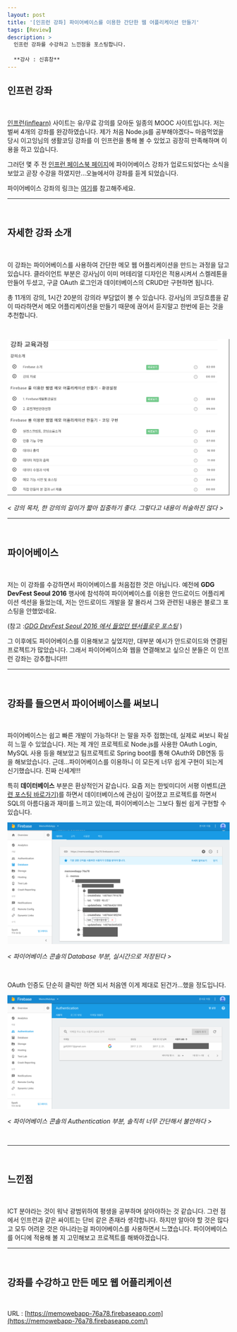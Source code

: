```yaml
---
layout: post
title: '[인프런 강좌] 파이어베이스를 이용한 간단한 웹 어플리케이션 만들기'
tags: [Review]
description: >
  인프런 강좌를 수강하고 느낀점을 포스팅합니다.  
  
  **강사 : 신휴창**  
---
```


## 인프런 강좌  

<br/>

[인프런(inflearn)](https://www.inflearn.com) 사이트는 유/무료 강의를 모아둔 일종의 MOOC 사이트입니다. 저는 벌써 4개의 강좌를 완강하였습니다. 제가 처음 Node.js를 공부해야겠다~ 마음먹었을 당시 이고잉님의 생활코딩 강좌를 이 인프런을 통해 볼 수 있었고 굉장히 만족해하며 이용을 하고 있습니다.  

그러던 몇 주 전 [인프런 페이스북 페이지](https://www.facebook.com/inflearn/?fref=ts)에 파이어베이스 강좌가 업로드되었다는 소식을 보았고 곧장 수강을 하였지만...오늘에서야 강좌를 듣게 되었습니다.

파이어베이스 강좌의 링크는 [여기](https://www.inflearn.com/course/%ED%8C%8C%EC%9D%B4%EC%96%B4%EB%B2%A0%EC%9D%B4%EC%8A%A4-%EA%B0%95%EC%A2%8C-%EC%9B%B9-%EC%96%B4%ED%94%8C%EB%A6%AC%EC%BC%80%EC%9D%B4%EC%85%98/)를 참고해주세요.  

***

<br/>

## 자세한 강좌 소개

<br/>  

이 강좌는 파이어베이스를 사용하여 간단한 메모 웹 어플리케이션을 만드는 과정을 담고 있습니다. 클라이언트 부분은 강사님이 이미 머테리얼 디자인은 적용시켜서 스켈레톤을 만들어 두셨고, 구글 OAuth 로그인과 데이터베이스의 CRUD만 구현하면 됩니다.  

총 11개의 강의, 1시간 20분의 강의라 부담없이 볼 수 있습니다. 강사님의 코딩흐름을 같이 따라하면서 메모 어플리케이션을 만들기 때문에 끊어서 듣지말고 한번에 듣는 것을 추천합니다.  

<br/>

![](/public/img/review/firebase-0.png)  

*< 강의 목차, 한 강의의 길이가 짧아 집중하기 좋다. 그렇다고 내용이 허술하진 않다 >*  

***

<br/>

## 파이어베이스  

<br/>

저는 이 강좌를 수강하면서 파이어베이스를 처음접한 것은 아닙니다. 예전에 **GDG DevFest Seoul 2016** 행사에 참석하여 파이어베이스를 이용한 안드로이드 어플리케이션 섹션을 들었는데, 저는 안드로이드 개발을 잘 몰라서 그와 관련된 내용은 블로그 포스팅을 안했었네요.  

(참고 :[*GDG DevFest Seoul 2016 에서 들었던 텐서플로우 포스팅*](https://sauber92.github.io/2016/11/05/gdg-tensorflow/) )  

그 이후에도 파이어베이스를 이용해보고 싶었지만, 대부분 예시가 안드로이드와 연결된 프로젝트가 많았습니다. 그래서 파이어베이스와 웹을 연결해보고 싶으신 분들은 이 인프런 강좌는 강추합니다!!!  

***

<br/>

## 강좌를 들으면서 파이어베이스를 써보니  

<br/>

파이어베이스는 쉽고 빠른 개발이 가능하다! 는 말을 자주 접했는데, 실제로 써보니 확실히 느낄 수 있었습니다. 저는 제 개인 프로젝트로 Node.js를 사용한 OAuth Login, MySQL 사용 등을 해보았고 팀프로젝트로 Spring boot를 통해 OAuth와 DB연동 등을 해보았습니다. 근데...파이어베이스를 이용하니 이 모든게 너무 쉽게 구현이 되는게 신기했습니다. 진짜 신세계!!!  

특히 **데이터베이스** 부분은 환상적인거 같습니다. 요즘 저는 한빛미디어 서평 이벤트[(관련 포스팅 바로가기)](https://sauber92.github.io/2017/02/08/bookreview/)를 하면서 데이터베이스에 관심이 깊어졌고 프로젝트를 하면서 SQL의 아름다움과 재미를 느끼고 있는데, 파이어베이스는 그보다 훨씬 쉽게 구현할 수 있습니다.  

![](/public/img/review/firebase-1.png)  

*< 파이어베이스 콘솔의 Database 부분, 실시간으로 저장된다 >*  

<br/>  

OAuth 인증도 단순히 클릭만 하면 되서 처음엔 이게 제대로 된건가...했을 정도입니다.  

![](/public/img/review/firebase-2.png)  

*< 파이어베이스 콘솔의 Authentication 부분, 솔직히 너무 간단해서 불안하다 >*  

<br/>  

***

<br/>

## 느낀점  

<br/>  

ICT 분야라는 것이 워낙 광범위하여 평생을 공부하며 살아야하는 것 같습니다. 그런 점에서 인프런과 같은 싸이트는 단비 같은 존재라 생각합니다. 하지만 알아야 할 것은 많다고 모두 어려운 것은 아니라는걸 파이어베이스를 사용하면서 느꼈습니다. 파이어베이스를 어디에 적용해 볼 지 고민해보고 프로젝트를 해봐야겠습니다.  

***

<br/>  

## 강좌를 수강하고 만든 메모 웹 어플리케이션  

<br/>

URL : [https://memowebapp-76a78.firebaseapp.com](https://memowebapp-76a78.firebaseapp.com/)  


